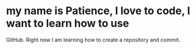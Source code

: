 # my name is Patience, I love to code, I want to learn how to use
GitHub. Right now I am learning how to create a repository and commit.
